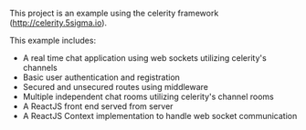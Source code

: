 This project is an example using the celerity framework
(http://celerity.5sigma.io).

This example includes:

- A real time chat application using web sockets utilizing celerity's channels
- Basic user authentication and registration
- Secured and unsecured routes using middleware
- Multiple independent chat rooms utilizing celerity's channel rooms
- A ReactJS front end served from server
- A ReactJS Context implementation to handle web socket communication
